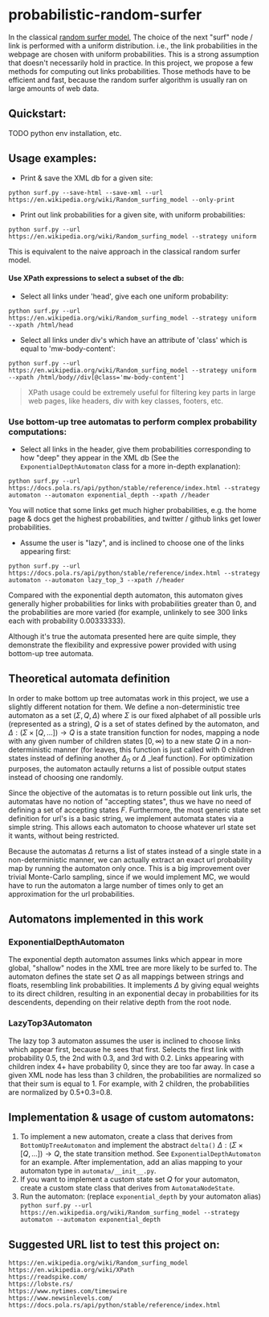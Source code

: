 # probabilistic-random-surfer

In the classical [random surfer model](https://www.cs.cmu.edu/~avrim/Papers/webgraph.pdf), The choice of the next "surf" node / link is performed with a uniform distribution. i.e., the link probabilities in the webpage are chosen with uniform probabilities. This is a strong assumption that doesn't necessarily hold in practice. In this project, we propose a few methods for computing out links probabilities. Those methods have to be efficient and fast, because the random surfer algorithm is usually ran on large amounts of web data. 

## Quickstart:

TODO python env installation, etc.

## Usage examples:

* Print & save the XML db for a given site:

`python surf.py --save-html --save-xml --url https://en.wikipedia.org/wiki/Random_surfing_model --only-print`

* Print out link probabilities for a given site, with uniform probabilities:

`python surf.py --url https://en.wikipedia.org/wiki/Random_surfing_model --strategy uniform`

This is equivalent to the naive approach in the classical random surfer model.

#### Use XPath expressions to select a subset of the db:

* Select all links under 'head', give each one uniform probability:

`python surf.py --url https://en.wikipedia.org/wiki/Random_surfing_model --strategy uniform --xpath /html/head`

* Select all links under div's which have an attribute of 'class' which is equal to 'mw-body-content':

`python surf.py --url https://en.wikipedia.org/wiki/Random_surfing_model --strategy uniform --xpath /html/body//div[@class='mw-body-content']`

> XPath usage could be extremely useful for filtering key parts in large web pages, like headers, div with key classes, footers, etc. 

### Use bottom-up tree automatas to perform complex probability computations:
* Select all links in the header, give them probabilities corresponding to how "deep" they appear in the XML db (See the `ExponentialDepthAutomaton` class for a more in-depth explanation):

`python surf.py --url https://docs.pola.rs/api/python/stable/reference/index.html --strategy automaton --automaton exponential_depth --xpath //header`

You will notice that some links get much higher probabilities, e.g. the home page & docs get the highest probabilities, and twitter / github links get lower probabilities.

* Assume the user is "lazy", and is inclined to choose one of the links appearing first:

`python surf.py --url https://docs.pola.rs/api/python/stable/reference/index.html --strategy automaton --automaton lazy_top_3 --xpath //header`

Compared with the exponential depth automaton, this automaton gives generally higher probabilities for links with probabilities greater than 0, and the probabilities are more varied (for example, unlinkely to see 300 links each with probability 0.00333333).

Although it's true the automata presented here are quite simple, they demonstrate the flexibility and expressive power provided with using bottom-up tree automata.


## Theoretical automata definition
In order to make bottom up tree automatas work in this project, we use a slightly different notation for them. We define a non-deterministic tree automaton as a set $(\Sigma, Q, \Delta)$ where $\Sigma$ is our fixed alphabet of all possible urls (represented as a string), $Q$ is a set of states defined by the automaton, and $\Delta: (\Sigma \times [Q, ...])\rightarrow Q$ is a state transition function for nodes, mapping a node with any given number of children states $[0, \infty)$ to a new state $Q$ in a non-deterministic manner (for leaves, this function is just called with 0 children states instead of defining another $\Delta_0$ or $\Delta$ _leaf function). For optimization purposes, the automaton actaully returns a list of possible output states instead of choosing one randomly.

Since the objective of the automatas is to return possible out link urls, the automatas have no notion of "accepting states", thus we have no need of defining a set of accepting states $F$. Furthermore, the most generic state set definition for url's is a basic string, we implement automata states via a simple string. This allows each automaton to choose whatever url state set it wants, without being restricted.

Because the automatas $\Delta$ returns a list of states instead of a single state in a non-deterministic manner, we can actually extract an exact url probability map by running the automaton only once. This is a big improvement over trivial Monte-Carlo sampling, since if we would implement MC, we would have to run the automaton a large number of times only to get an approximation for the url probabilities.

## Automatons implemented in this work
### **ExponentialDepthAutomaton**

The exponential depth automaton assumes links which appear in more global, "shallow" nodes in the XML tree are more likely to be surfed to. The automaton defines the state set $Q$ as all mappings between strings and floats, resembling link probabilities. It implements $\Delta$ by giving equal weights to its direct children, resulting in an exponential decay in probabilities for its descendents, depending on their relative depth from the root node.

### **LazyTop3Automaton**

The lazy top 3 automaton assumes the user is inclined to choose links which appear first, because he sees that first. Selects the first link with probability 0.5, the 2nd with 0.3, and 3rd with 0.2. Links appearing with children index 4+ have probability 0, since they are too far away. In case a given XML node has less than 3 children, the probabilities are normalized so that their sum is equal to 1. For example, with 2 children, the probabilities are normalized by 0.5+0.3=0.8.

## Implementation & usage of custom automatons:
1. To implement a new automaton, create a class that derives from `BottomUpTreeAutomaton` and implement the abstract `delta()` $\Delta: (\Sigma \times [Q, ...])\rightarrow Q$, the state transition method. See `ExponentialDepthAutomaton` for an example. After implementation, add an alias mapping to your automaton type in `automata/__init__.py`.
2. If you want to implement a custom state set $Q$ for your automaton, create a custom state class that derives from `AutomataNodeState`.
3. Run the automaton: (replace `exponential_depth` by your automaton alias)
`python surf.py --url https://en.wikipedia.org/wiki/Random_surfing_model --strategy automaton --automaton exponential_depth`

## Suggested URL list to test this project on:
```
https://en.wikipedia.org/wiki/Random_surfing_model
https://en.wikipedia.org/wiki/XPath
https://readspike.com/
https://lobste.rs/
https://www.nytimes.com/timeswire
https://www.newsinlevels.com/
https://docs.pola.rs/api/python/stable/reference/index.html
```